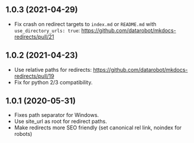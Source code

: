 1.0.3 (2021-04-29)
------------------

- Fix crash on redirect targets to `index.md` or `README.md` with `use_directory_urls: true`: https://github.com/datarobot/mkdocs-redirects/pull/21

1.0.2 (2021-04-23)
------------------

- Use relative paths for redirects: https://github.com/datarobot/mkdocs-redirects/pull/19
- Fix for python 2/3 compatibility.

1.0.1 (2020-05-31)
------------------

- Fixes path separator for Windows.
- Use site_url as root for redirect paths.
- Make redirects more SEO friendly (set canonical rel link, noindex for robots)
